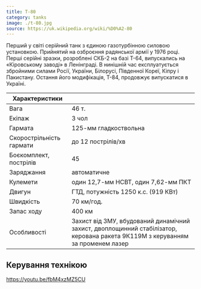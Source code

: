 ```yaml
---
title: Т-80
category: tanks
image: ./t-80.jpg
source: https://uk.wikipedia.org/wiki/%D0%A2-80
---
```


Перший у світі серійний танк з єдиною газотурбінною силовою установкою. Прийнятий на озброєння радянської армії у 1976 році. Перші серійні зразки, розроблені СКБ-2 на базі Т-64, випускались на «Кіровському заводі» в Ленінграді. В нинішній час експлуатується збройними силами Росії, України, Білорусі, Південної Кореї, Кіпру і Пакистану. Остання його модифікація, Т-84, продовжує випускатися в Україні.

| Характеристики           |                                                                                                                                |
| ------------------------ | ------------------------------------------------------------------------------------------------------------------------------ |
| Вага                     | 46 т.                                                                                                                          |
| Екіпаж                   | 3 чол                                                                                                                          |
| Гармата                  | 125-мм гладкоствольна                                                                                                          |
| Скорострільність гармати | до 12 пострілів/хв                                                                                                             |
| Боєкомплект, пострілів   | 45                                                                                                                             |
| Заряджання               | автоматичне                                                                                                                    |
| Кулемети                 | один 12,7-мм НСВТ, один 7,62-мм ПКТ                                                                                            |
| Двигун                   | ГТД, потужність 1250 к.с. (919 КВт)                                                                                            |
| Швидкість                | 70 км/год.                                                                                                                     |
| Запас ходу               | 400 км                                                                                                                         |
| Особливості              | Захист від ЗМУ, вбудований динамічний захист, двоплощинний стабілізатор, керована ракета 9К119М з керуванням за променем лазер |

## Керування технікою

https://youtu.be/fbM4xzMZ5CU
